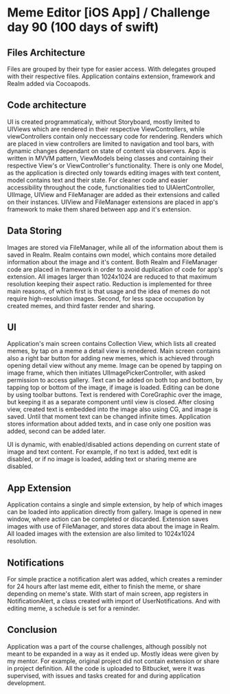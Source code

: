 # Meme Editor [iOS App] / Challenge day 90 (100 days of swift)

## Files Architecture

Files are grouped by their type for easier access. With delegates grouped with their respective files. 
Application contains extension, framework and Realm added via Cocoapods.

## Code architecture

UI is created programmaticaly, without Storyboard, mostly limited to UIViews which are rendered in their respective ViewControllers, while viewControllers contain only neccessary code for rendering. Renders which are placed in view controllers are limited to navigation and tool bars, with dynamic changes dependant on state of content via observers.
App is written in MVVM pattern, ViewModels being classes and containing their respective View's or ViewController's functionality. There is only one Model, as the application is directed only towards editing images with text content, model contains text and their state.
For cleaner code and easier accessibility throughout the code, functionalities tied to UIAlertController, UIImage, UIView and FileManager are added as their extensions and called on their instances. UIView and FileManager extensions are placed in app's framework to make them shared between app and it's extension.

## Data Storing

Images are stored via FileManager, while all of the information about them is saved in Realm. Realm contains own model, which contains more detailed information about the image and it's content.
Both Realm and FileManager code are placed in framework in order to avoid duplication of code for app's extension.
All images larger than 1024x1024 are reduced to that maximum resolution keeping their aspect ratio. Reduction is implemented for three main reasons, of which first is that usage and the idea of memes do not require high-resolution images. Second, for less space occupation by created memes, and third faster render and sharing.

## UI

Application's main screen contains Collection View, which lists all created memes, by tap on a meme a detail view is renedered. Main screen contains also a right bar button for adding new memes, which is achieved through opening detail view without any meme.
Image can be opened by tapping on image frame, which then initiates UIImagePickerController, with asked permission to access gallery. Text can be added on both top and bottom, by tapping top or bottom of the image, if image is loaded. Editing can be done by using toolbar buttons.
Text is rendered with CoreGraphic over the image, but keeping it as a separate component until view is closed. 
After closing view, created text is embedded into the image also using CG, and image is saved. Until that moment text can be changed infinite times. Application stores information about added texts, and in case only one position was added, second can be added later.

UI is dynamic, with enabled/disabled actions depending on current state of image and text content. For example, if no text is added, text edit is disabled, or if no image is loaded, adding text or sharing meme are disabled.

## App Extension

Application contains a single and simple extension, by help of which images can be loaded into application directly from gallery. Image is opened in new window, where action can be completed or discarded. Extension saves images with use of FileManager, and stores data about the image in Realm. All loaded images with the extension are also limited to 1024x1024 resolution.

## Notifications

For simple practice a notification alert was added, which creates a reminder for 24 hours after last meme edit, either to finish the meme, or share depending on meme's state. With start of main screen, app registers in NotificationAlert, a class created with import of UserNotifications. And with editing meme, a schedule is set for a reminder.

## Conclusion

Application was a part of the course challenges, although possibly not meant to be expanded in a way as it ended up. Mostly ideas were given by my mentor.
For example, original project did not contain extension or share in project definition. All the code is uploaded to Bitbucket, were it was supervised, with issues and tasks created for and during application development. 
